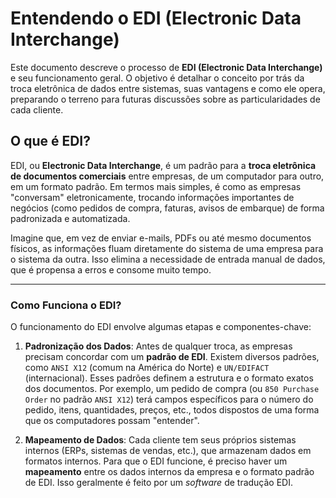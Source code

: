 # Entendendo o EDI (Electronic Data Interchange)

Este documento descreve o processo de **EDI (Electronic Data Interchange)** e seu funcionamento geral. O objetivo é detalhar o conceito por trás da troca eletrônica de dados entre sistemas, suas vantagens e como ele opera, preparando o terreno para futuras discussões sobre as particularidades de cada cliente.

## O que é EDI?

EDI, ou **Electronic Data Interchange**, é um padrão para a **troca eletrônica de documentos comerciais** entre empresas, de um computador para outro, em um formato padrão. Em termos mais simples, é como as empresas "conversam" eletronicamente, trocando informações importantes de negócios (como pedidos de compra, faturas, avisos de embarque) de forma padronizada e automatizada.

Imagine que, em vez de enviar e-mails, PDFs ou até mesmo documentos físicos, as informações fluam diretamente do sistema de uma empresa para o sistema da outra. Isso elimina a necessidade de entrada manual de dados, que é propensa a erros e consome muito tempo.

---

### Como Funciona o EDI?

O funcionamento do EDI envolve algumas etapas e componentes-chave:

1.  **Padronização dos Dados**: Antes de qualquer troca, as empresas precisam concordar com um **padrão de EDI**. Existem diversos padrões, como `ANSI X12` (comum na América do Norte) e `UN/EDIFACT` (internacional). Esses padrões definem a estrutura e o formato exatos dos documentos. Por exemplo, um pedido de compra (ou `850 Purchase Order` no padrão `ANSI X12`) terá campos específicos para o número do pedido, itens, quantidades, preços, etc., todos dispostos de uma forma que os computadores possam "entender".

2.  **Mapeamento de Dados**: Cada cliente tem seus próprios sistemas internos (ERPs, sistemas de vendas, etc.), que armazenam dados em formatos internos. Para que o EDI funcione, é preciso haver um **mapeamento** entre os dados internos da empresa e o formato padrão de EDI. Isso geralmente é feito por um *software* de tradução EDI.